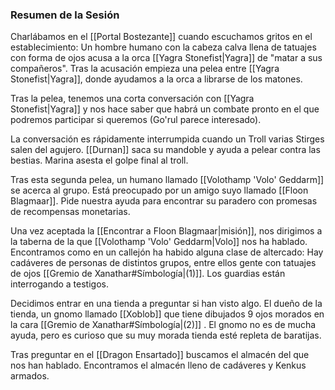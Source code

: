 ### Resumen de la Sesión
Charlábamos en el [[Portal Bostezante]] cuando escuchamos gritos en el establecimiento: Un hombre humano con la cabeza calva llena de tatuajes con forma de ojos acusa a la orca [[Yagra Stonefist|Yagra]] de "matar a sus compañeros". Tras la acusación empieza una pelea entre [[Yagra Stonefist|Yagra]], donde ayudamos a la orca a librarse de los matones. 

Tras la pelea, tenemos una corta conversación con [[Yagra Stonefist|Yagra]] y nos hace saber que habrá un combate pronto en el que podremos participar si queremos (Go'rul parece interesado).

La conversación es rápidamente interrumpida cuando un Troll varias Stirges salen del agujero. [[Durnan]] saca su mandoble y ayuda a pelear contra las bestias. Marina asesta el golpe final al troll.

Tras esta segunda pelea, un humano llamado [[Volothamp 'Volo' Geddarm]] se acerca al grupo. Está preocupado por un amigo suyo llamado [[Floon Blagmaar]]. Pide nuestra ayuda para encontrar su paradero con promesas de recompensas monetarias.

Una vez aceptada la [[Encontrar a Floon Blagmaar|misión]], nos dirigimos a la taberna de la que [[Volothamp 'Volo' Geddarm|Volo]] nos ha hablado. 
Encontramos como en un callejón ha habido alguna clase de altercado: Hay cadáveres de personas de distintos grupos, entre ellos gente con tatuajes de ojos [[Gremio de Xanathar#Símbología|(1)]]. Los guardias están interrogando a testigos.

Decidimos entrar en una tienda a preguntar si han visto algo. El dueño de la tienda, un gnomo llamado [[Xoblob]] que tiene dibujados 9 ojos morados en la cara [[Gremio de Xanathar#Símbología|(2)]] . El gnomo no es de mucha ayuda, pero es curioso que su muy morada tienda esté repleta de baratijas. 

Tras preguntar en el [[Dragon Ensartado]] buscamos el almacén del que nos han hablado. Encontramos el almacén lleno de cadáveres y Kenkus armados. 






